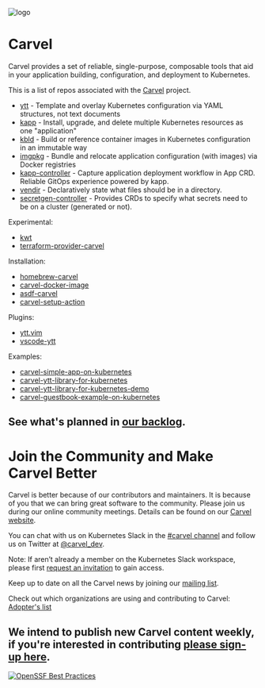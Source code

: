![logo](https://raw.githubusercontent.com/vmware-tanzu/carvel/master/logos/CarvelLogo.png)

# Carvel

Carvel provides a set of reliable, single-purpose, composable tools that aid in your application building, configuration, and deployment to Kubernetes.

This is a list of repos associated with the [Carvel](https://carvel.dev) project.

* [ytt](https://github.com/vmware-tanzu/carvel-ytt) - Template and overlay Kubernetes configuration via YAML structures, not text documents
* [kapp](https://github.com/vmware-tanzu/carvel-kapp) - Install, upgrade, and delete multiple Kubernetes resources as one "application"
* [kbld](https://github.com/vmware-tanzu/carvel-kbld) - Build or reference container images in Kubernetes configuration in an immutable way
* [imgpkg](https://github.com/vmware-tanzu/carvel-imgpkg) - Bundle and relocate application configuration (with images) via Docker registries
* [kapp-controller](https://github.com/vmware-tanzu/carvel-kapp-controller) - Capture application deployment workflow in App CRD. Reliable GitOps experience powered by kapp.
* [vendir](https://github.com/vmware-tanzu/carvel-vendir) - Declaratively state what files should be in a directory.
* [secretgen-controller](https://github.com/vmware-tanzu/carvel-secretgen-controller) - Provides CRDs to specify what secrets need to be on a cluster (generated or not).

Experimental:

* [kwt](https://github.com/vmware-tanzu/carvel-kwt)
* [terraform-provider-carvel](https://github.com/vmware-tanzu/terraform-provider-carvel)

Installation:

* [homebrew-carvel](https://github.com/vmware-tanzu/homebrew-carvel)
* [carvel-docker-image](https://github.com/vmware-tanzu/carvel-docker-image)
* [asdf-carvel](https://github.com/vmware-tanzu/asdf-carvel)
* [carvel-setup-action](https://github.com/vmware-tanzu/carvel-setup-action)

Plugins:

* [ytt.vim](https://github.com/vmware-tanzu/ytt.vim)
* [vscode-ytt](https://github.com/vmware-tanzu/vscode-ytt)

Examples:

* [carvel-simple-app-on-kubernetes](https://github.com/vmware-tanzu/carvel-simple-app-on-kubernetes)
* [carvel-ytt-library-for-kubernetes](https://github.com/vmware-tanzu/carvel-ytt-library-for-kubernetes)
* [carvel-ytt-library-for-kubernetes-demo](https://github.com/vmware-tanzu/carvel-ytt-library-for-kubernetes-demo)
* [carvel-guestbook-example-on-kubernetes](https://github.com/vmware-tanzu/carvel-guestbook-example-on-kubernetes)

See what's planned in [our backlog](https://github.com/orgs/carvel-dev/projects/1).
---
# Join the Community and Make Carvel Better

Carvel is better because of our contributors and maintainers. It is because of you that we can bring great software to the community. Please join us during our online community meetings. Details can be found on our [Carvel website](https://carvel.dev/community/).

You can chat with us on Kubernetes Slack in the [#carvel channel](https://kubernetes.slack.com/archives/CH8KCCKA5) and follow us on Twitter at [@carvel_dev](https://twitter.com/carvel_dev).

Note: If aren’t already a member on the Kubernetes Slack workspace, please first [request an invitation](https://slack.k8s.io/) to gain access.

Keep up to date on all the Carvel news by joining our [mailing list](https://lists.cncf.io/g/cncf-carvel-users/join).

Check out which organizations are using and contributing to Carvel: [Adopter's list](https://github.com/vmware-tanzu/carvel/blob/develop/ADOPTERS.md)

We intend to publish new Carvel content weekly, if you're interested in contributing [please sign-up here](processes/weekly-content-sharing.md).
---
[![OpenSSF Best Practices](https://bestpractices.coreinfrastructure.org/projects/7746/badge)](https://bestpractices.coreinfrastructure.org/projects/7746)
